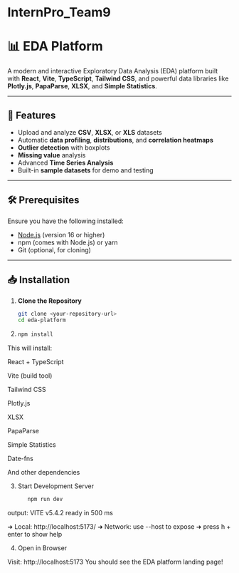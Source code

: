 # InternPro_Team9
# 📊 EDA Platform

A modern and interactive Exploratory Data Analysis (EDA) platform built with **React**, **Vite**, **TypeScript**, **Tailwind CSS**, and powerful data libraries like **Plotly.js**, **PapaParse**, **XLSX**, and **Simple Statistics**.

---

## 🚀 Features

- Upload and analyze **CSV**, **XLSX**, or **XLS** datasets
- Automatic **data profiling**, **distributions**, and **correlation heatmaps**
- **Outlier detection** with boxplots
- **Missing value** analysis
- Advanced **Time Series Analysis**
- Built-in **sample datasets** for demo and testing

---

## 🛠️ Prerequisites

Ensure you have the following installed:

- [Node.js](https://nodejs.org/) (version 16 or higher)
- npm (comes with Node.js) or yarn
- Git (optional, for cloning)

---

## 📥 Installation

1. **Clone the Repository**
   ```bash
   git clone <your-repository-url>
   cd eda-platform
2. ```bash
   npm install
   
This will install:

React + TypeScript

Vite (build tool)

Tailwind CSS

Plotly.js

XLSX

PapaParse

Simple Statistics

Date-fns

And other dependencies

3. Start Development Server
   ```bash
      npm run dev
output:  VITE v5.4.2  ready in 500 ms

➜  Local:   http://localhost:5173/
➜  Network: use --host to expose
➜  press h + enter to show help

4. Open in Browser

Visit: http://localhost:5173
You should see the EDA platform landing page!
